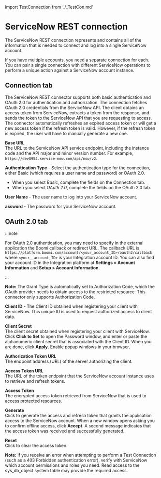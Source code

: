 
import TestConnection from './_TestCon.md'

# ServiceNow REST connection 

<head>
  <meta name="guidename" content="Integration"/>
  <meta name="context" content="GUID-5537bb51-97cc-43ba-840d-3afa9b2e91ff"/>
</head>


The ServiceNow REST connection represents and contains all of the information that is needed to connect and log into a single ServiceNow account.

If you have multiple accounts, you need a separate connection for each. You can pair a single connection with different ServiceNow operations to perform a unique action against a ServiceNow account instance.

## Connection tab 

The ServiceNow REST connector supports both basic authentication and OAuth 2.0 for authentication and authorization. The connection fetches OAuth 2.0 credentials from the ServiceNow API. The client obtains an access token from ServiceNow, extracts a token from the response, and sends the token to the ServiceNow API that you are requesting to access. The connector automatically refreshes an expired access token or will get a new access token if the refresh token is valid. However, if the refresh token is expired, the user will have to manually generate a new one.



**Base URL**    
 The URL to the ServiceNow API service endpoint, including the instance code and the API major and minor version number. For example, `https://dev8954.service-now.com/api/now/v2`.

**Authentication Type** - 
 Select the authentication type for the connection, either Basic \(which requires a user name and password\) or OAuth 2.0.

 -   When you select *Basic*, complete the fields on the Connection tab.
 -   When you select *OAuth 2.0*, complete the fields on the OAuth 2.0 tab.

**User Name** - 
 The user name to log into your ServiceNow account.

**assword** - 
 The password for your ServiceNow account.

## **OAuth 2.0** tab

:::note

For OAuth 2.0 authentication, you may need to specify in the external application the Boomi callback or redirect URL. The callback URL is `https://platform.boomi.com/account/<your_account_ID>/oauth2/callback` where `<your__account_ID>` is your Integration account ID. You can also find your account ID in the Integration platform at **Settings > Account Information** and **Setup > Account Information**.

:::

**Note:** The Grant Type is automatically set to Authorization Code, which the OAuth provider needs to obtain access to the restricted resource. This connector only supports Authorization Code.


  

**Client ID** - 
 The Client ID obtained when registering your client with ServiceNow. This unique ID is used to request authorized access to client data.

**Client Secret**    
 The client secret obtained when registering your client with ServiceNow. Click **Click to Set** to open the Password window, and enter or paste the alphanumeric client secret that is associated with the Client ID. When you are done, click **Apply**. Enable popup windows in your browser.
  
**Authorization Token URL**    
 The endpoint address \(URL\) of the server authorizing the client.

**Access Token URL**    
 The URL of the token endpoint that the ServiceNow account instance uses to retrieve and refresh tokens.

**Access Token**    
 The encrypted access token retrieved from ServiceNow that is used to access protected resources.

**Generate**    
  Click to generate the access and refresh token that grants the application access to the ServiceNow account. When a new window opens asking you to confirm offline access, click **Accept**. A second message indicates that the access token was received and successfully generated. 

**Reset**    
 Click to clear the access token.

**Note:** If you receive an error when attempting to perform a Test Connection \(such as a 403 Forbidden authentication error\), verify with ServiceNow which account permissions and roles you need. Read access to the sys\_db\_object system table may provide the required access.


<TestConnection />
